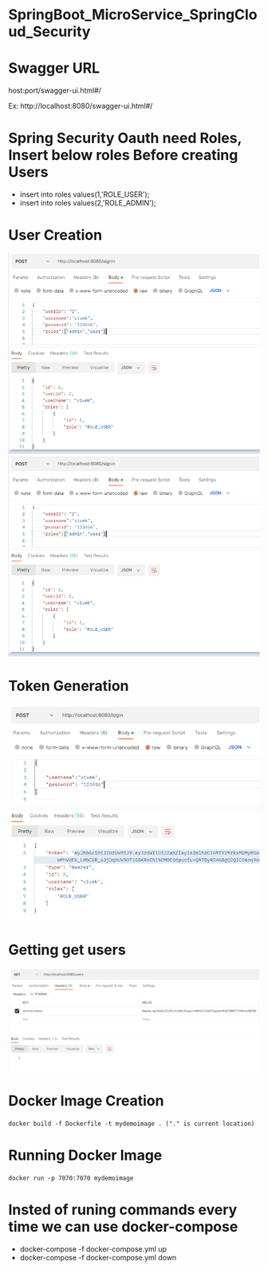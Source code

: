 # SpringBoot_MicroService_SpringCloud_Security

# Swagger URL 

host:port/swagger-ui.html#/

Ex: http://localhost:8080/swagger-ui.html#/


# Spring Security Oauth need Roles, Insert below roles Before creating Users

- insert into roles values(1,'ROLE_USER');
- insert into roles values(2,'ROLE_ADMIN');

# User Creation
![token generate/ user login ](/assets/images/usercreate.png)
<img src="/assets/images/usercreate.png">

# Token Generation
![token generate/ user login ](/assets/images/tokengenerate.png)

# Getting get users
![access users ](/assets/images/accesusers.png)


# Docker Image Creation
`docker build -f Dockerfile -t mydemoimage . ("." is current location)`
# Running Docker Image
`docker run -p 7070:7070 mydemoimage`
# Insted of runing commands every time we can use docker-compose
- docker-compose -f docker-compose.yml up
- docker-compose -f docker-compose.yml down